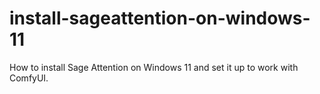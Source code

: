 # install-sageattention-on-windows-11
How to install Sage Attention on Windows 11 and set it up to work with ComfyUI.
